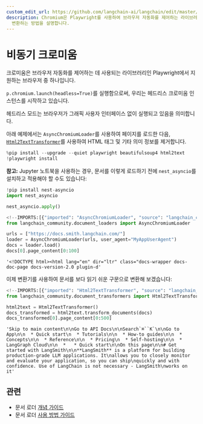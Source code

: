```yaml
---
custom_edit_url: https://github.com/langchain-ai/langchain/edit/master/docs/docs/integrations/document_loaders/async_chromium.ipynb
description: Chromium은 Playwright를 사용하여 브라우저 자동화를 제어하는 라이브러리로, 비헤드리스 모드에서 페이지를 로드하고
  변환하는 방법을 설명합니다.
---
```


# 비동기 크로미움

크로미움은 브라우저 자동화를 제어하는 데 사용되는 라이브러리인 Playwright에서 지원하는 브라우저 중 하나입니다.

`p.chromium.launch(headless=True)`를 실행함으로써, 우리는 헤드리스 크로미움 인스턴스를 시작하고 있습니다.

헤드리스 모드는 브라우저가 그래픽 사용자 인터페이스 없이 실행되고 있음을 의미합니다.

아래 예제에서는 `AsyncChromiumLoader`를 사용하여 페이지를 로드한 다음, [`Html2TextTransformer`](/docs/integrations/document_transformers/html2text/)를 사용하여 HTML 태그 및 기타 의미 정보를 제거합니다.

```python
%pip install --upgrade --quiet playwright beautifulsoup4 html2text
!playwright install
```


**참고:** Jupyter 노트북을 사용하는 경우, 문서를 이렇게 로드하기 전에 `nest_asyncio`를 설치하고 적용해야 할 수도 있습니다:

```python
!pip install nest-asyncio
import nest_asyncio

nest_asyncio.apply()
```


```python
<!--IMPORTS:[{"imported": "AsyncChromiumLoader", "source": "langchain_community.document_loaders", "docs": "https://api.python.langchain.com/en/latest/document_loaders/langchain_community.document_loaders.chromium.AsyncChromiumLoader.html", "title": "Async Chromium"}]-->
from langchain_community.document_loaders import AsyncChromiumLoader

urls = ["https://docs.smith.langchain.com/"]
loader = AsyncChromiumLoader(urls, user_agent="MyAppUserAgent")
docs = loader.load()
docs[0].page_content[0:100]
```


```output
'<!DOCTYPE html><html lang="en" dir="ltr" class="docs-wrapper docs-doc-page docs-version-2.0 plugin-d'
```


이제 변환기를 사용하여 문서를 보다 읽기 쉬운 구문으로 변환해 보겠습니다:

```python
<!--IMPORTS:[{"imported": "Html2TextTransformer", "source": "langchain_community.document_transformers", "docs": "https://api.python.langchain.com/en/latest/document_transformers/langchain_community.document_transformers.html2text.Html2TextTransformer.html", "title": "Async Chromium"}]-->
from langchain_community.document_transformers import Html2TextTransformer

html2text = Html2TextTransformer()
docs_transformed = html2text.transform_documents(docs)
docs_transformed[0].page_content[0:500]
```


```output
'Skip to main content\n\nGo to API Docs\n\nSearch`⌘``K`\n\nGo to App\n\n  * Quick start\n  * Tutorials\n\n  * How-to guides\n\n  * Concepts\n\n  * Reference\n\n  * Pricing\n  * Self-hosting\n\n  * LangGraph Cloud\n\n  *   * Quick start\n\nOn this page\n\n# Get started with LangSmith\n\n**LangSmith** is a platform for building production-grade LLM applications. It\nallows you to closely monitor and evaluate your application, so you can ship\nquickly and with confidence. Use of LangChain is not necessary - LangSmith\nworks on it'
```


## 관련

- 문서 로더 [개념 가이드](/docs/concepts/#document-loaders)
- 문서 로더 [사용 방법 가이드](/docs/how_to/#document-loaders)